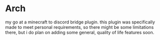 # Arch

my go at a minecraft to discord bridge plugin. this plugin was specifically made to meet personal requirements, so there might be some limitations there, but i do plan on adding some general, quality of life features soon.
